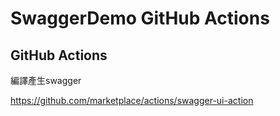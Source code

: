 # SwaggerDemo GitHub Actions



## GitHub Actions

編譯產生swagger

https://github.com/marketplace/actions/swagger-ui-action